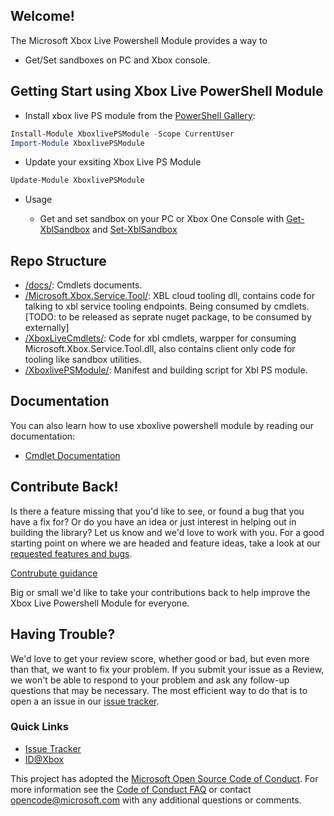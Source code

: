 ## Welcome!

The Microsoft Xbox Live Powershell Module provides a way to

* Get/Set sandboxes on PC and Xbox console.


## Getting Start using Xbox Live PowerShell Module

* Install xbox live PS module from the [PowerShell Gallery](https://powershellgallery.com):

```powershell
Install-Module XboxlivePSModule -Scope CurrentUser
Import-Module XboxlivePSModule
```

* Update your exsiting Xbox Live PS Module 
```powershell
Update-Module XboxlivePSModule
```

* Usage

    * Get and set sandbox on your PC or Xbox One Console with [Get-XblSandbox](docs/Get-XblSandbox.md) and [Set-XblSandbox](docs/Set-XblSandbox.md )

## Repo Structure
* [/docs/](docs): Cmdlets documents.
* [/Microsoft.Xbox.Service.Tool/](Microsoft.Xbox.Service.Tool): XBL cloud tooling dll, contains code for talking to xbl service tooling endpoints. Being consumed by cmdlets. [TODO: to be released as seprate nuget package, to be consumed by externally]
* [/XboxLiveCmdlets/](XboxLiveCmdlets): Code for xbl cmdlets, warpper for consuming Microsoft.Xbox.Service.Tool.dll, also contains client only code for tooling like sandbox utilities.  
* [/XboxlivePSModule/](XboxlivePSModule): Manifest and building script for Xbl PS module.

## Documentation
You can also learn how to use xboxlive powershell module by reading our documentation:

- [Cmdlet Documentation](docs/XboxLivePsModule.md)


## Contribute Back!

Is there a feature missing that you'd like to see, or found a bug that you have a fix for? Or do you have an idea or just interest in helping out in building the library? Let us know and we'd love to work with you. For a good starting point on where we are headed and feature ideas, take a look at our [requested features and bugs](../../issues).  

[Contrubute guidance](CONTRIBUTING.md)

Big or small we'd like to take your contributions back to help improve the Xbox Live Powershell Module for everyone. 

## Having Trouble?

We'd love to get your review score, whether good or bad, but even more than that, we want to fix your problem. If you submit your issue as a Review, we won't be able to respond to your problem and ask any follow-up questions that may be necessary. The most efficient way to do that is to open a an issue in our [issue tracker](../../issues).  

### Quick Links

*   [Issue Tracker](../../issues)
*   [ID@Xbox](http://www.xbox.com/en-us/Developers/id
)

This project has adopted the [Microsoft Open Source Code of Conduct](https://opensource.microsoft.com/codeofconduct/). For more information see the [Code of Conduct FAQ](https://opensource.microsoft.com/codeofconduct/faq/) or contact [opencode@microsoft.com](mailto:opencode@microsoft.com) with any additional questions or comments.

